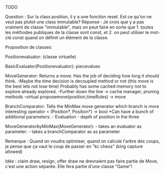 TODO

Question :
    Sur la class position, il y a une fonction reset. Est ce qu'on ne veut pas plutot une class immutable?
Réponse :
    Je crois que y a pas vraiment de classe "immutable", mais on peut faire en sorte que 1. toutes les méthodes publiques de la classe sont const, et 2. on peut utiliser
    le mot-clé const quand on définit un élément de la classe.



Proposition de classes:

Positionevaluator:
    (classe virtuelle)

BasicEvaluator(Positionevaluator):
    piecevalues

MoveGenerator:
    Returns a move. Has the job of deciding how long it should think.
        -Maybe the time decision is decoupled method or not (this move is the best lets not lose time)
    Probably has some cached memory not to explore already explored.
        -Further down the line -> cache manager, pruning
    methods 
        -virtual proposemove(position,timeRules) -> move

BranchComparator:
    Tells the MinMax move generator which branch is more interesting
    operator < (Position*, Position*) -> bool
    *Can have a bunch of additional parameters:
        - Evaluation
        - depth of position in the three

MoveGeneratorbyMinMax(MoveGenerator):
    - takes an evaluator as parameter:
    - takes a branchComparator as as parameter
    
Remarque :
Quand on voudra optimiser, quand on calcule l'arbre des coups, je pense que ça vaut le coup de passer en "kc chess" (king capture allowed)

Idée :
claim draw, resign, offer draw ne drevraient pas faire partie de Move, c'est une action séparée. Elle fera partie d'une classe "Game"!
